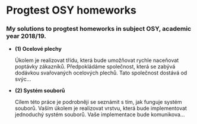 # Progtest OSY homeworks

### My solutions to progtest homeworks in subject OSY, academic year 2018/19.

 - **(1) Ocelové plechy**

  	Úkolem je realizovat třídu, která bude umožňovat rychle naceňovat poptávky zákazníků. Předpokládáme společnost, která se zabývá dodávkou svařovaných ocelových plechů. Tato společnost dostává od svýc...

 - **(2) Systém souborů**

	Cílem této práce je podrobněji se seznámit s tím, jak funguje systém souborů. Vaším úkolem je realizovat vrstvu, která bude implementovat jednoduchý systém souborů. Vaše implementace bude komunikova...